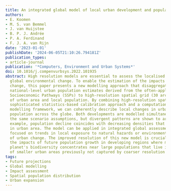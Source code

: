```yaml
---
title: An integrated global model of local urban development and population change
authors:
- E. Koomen
- M. S. van Bemmel
- J. van Huijstee
- B. P. J. Andrée
- P. A. Ferdinand
- F. J. A. van Rijn
date: '2023-01-01'
publishDate: '2024-06-05T21:10:26.794181Z'
publication_types:
- article-journal
publication: '*Computers, Environment and Urban Systems*'
doi: 10.1016/j.compenvurbsys.2022.101935
abstract: High resolution models are essential to assess the localised impacts of
  global environmental change. To enable the estimation of the impacts of location-specific
  change, this paper presents a new modelling approach that disaggregates scenario-based
  national-level urban population estimates derived from the often-applied Shared
  Socioeconomic Pathways (SSPs) to high-resolution spatial grid (30 arc sec) representations
  of urban area and local population. By combining high-resolution spatial data, a
  sophisticated statistics-based calibration approach and a computationally efficient
  modelling framework, we can coherently describe local changes in urban area and
  population across the globe. Both developments are modelled simultaneously using
  the same scenario assumptions, but divergent patterns are shown to arise when, for
  example, population decline coincides with decreasing densities that yield an increase
  in urban area. The model can be applied in integrated global assessment studies
  focused on trends in local exposure to natural hazards or environmental impacts
  of urban change. The improved resolution of this new model is crucial to assess
  the impacts of future population growth in developing regions where most of the
  planet's biodiversity concentrates near large populations that live in clusters
  of smaller urban areas previously not captured by coarser resolution models.
tags:
- Future projections
- Global modelling
- Impact assessment
- Spatial population distribution
- Urban expansion
---
```

